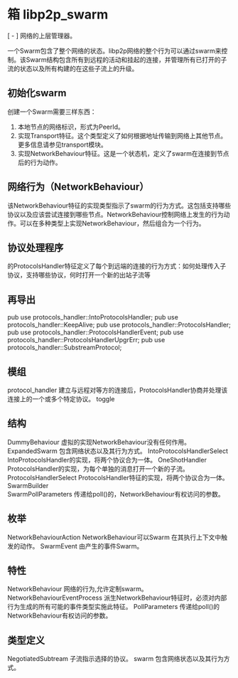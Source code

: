 # 箱 libp2p_swarm
[ - ]
网络的上层管理器。

一个Swarm包含了整个网络的状态。libp2p网络的整个行为可以通过swarm来控制。该Swarm结构包含所有到远程的活动和挂起的连接，并管理所有已打开的子流的状态以及所有构建的在这些子流上的升级。

## 初始化swarm
创建一个Swarm需要三样东西：  
1. 本地节点的网络标识，形式为PeerId。
2. 实现Transport特征。这个类型定义了如何根据地址传输到网络上其他节点。更多信息请参见transport模块。
2. 实现NetworkBehaviour特征。这是一个状态机，定义了swarm在连接到节点后的行为动作。
## 网络行为（NetworkBehaviour）
该NetworkBehaviour特征的实现类型指示了swarm的行为方式。这包括支持哪些协议以及应该尝试连接到哪些节点。NetworkBehaviour控制网络上发生的行为动作。可以在多种类型上实现NetworkBehaviour，然后组合为一个行为。

## 协议处理程序
的ProtocolsHandler特征定义了每个到远端的连接的行为方式：如何处理传入子协议，支持哪些协议，何时打开一个新的出站子流等

## 再导出
pub use protocols_handler::IntoProtocolsHandler;
pub use protocols_handler::KeepAlive;
pub use protocols_handler::ProtocolsHandler;
pub use protocols_handler::ProtocolsHandlerEvent;
pub use protocols_handler::ProtocolsHandlerUpgrErr;
pub use protocols_handler::SubstreamProtocol;
## 模组
protocol_handler	建立与远程对等方的连接后，ProtocolsHandler协商并处理该连接上的一个或多个特定协议。
toggle	
## 结构
DummyBehaviour	虚拟的实现NetworkBehaviour没有任何作用。
ExpandedSwarm	包含网络状态以及其行为方式。
IntoProtocolsHandlerSelect	IntoProtocolsHandler的实现，将两个协议合为一体。
OneShotHandler	ProtocolsHandler的实现，为每个单独的消息打开一个新的子流。
ProtocolsHandlerSelect	ProtocolsHandler特征的实现，将两个协议合为一体。
SwarmBuilder	
SwarmPollParameters	传递给poll()的，NetworkBehaviour有权访问的参数。
## 枚举
NetworkBehaviourAction	NetworkBehaviour可以Swarm 在其执行上下文中触发的动作。
SwarmEvent	由产生的事件Swarm。
## 特性
NetworkBehaviour	网络的行为,允许定制swarm。
NetworkBehaviourEventProcess	派生NetworkBehaviour特征时，必须对内部行为生成的所有可能的事件类型实施此特征。
PollParameters	传递给poll()的NetworkBehaviour有权访问的参数。
## 类型定义
NegotiatedSubtream	子流指示选择的协议。
swarm	包含网络状态以及其行为方式。